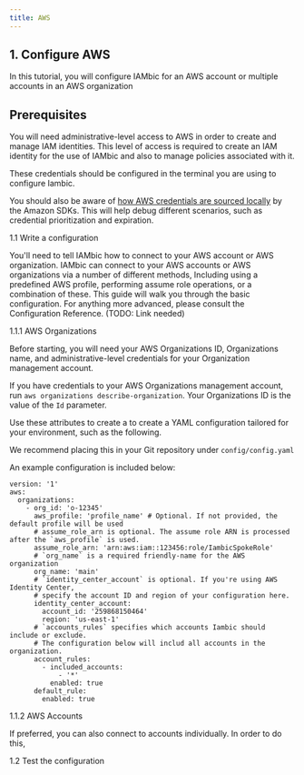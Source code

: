 ```yaml
---
title: AWS
---
```


## 1. Configure AWS

In this tutorial, you will configure IAMbic for an AWS account or multiple accounts in an AWS organization

## Prerequisites

You will need administrative-level access to AWS in order to create and manage IAM identities. This level of access is required to create an IAM identity for the use of IAMbic and also to manage policies associated with it.

These credentials should be configured in the terminal you are using to configure Iambic.

You should also be aware of [how AWS credentials are sourced locally](https://docs.aws.amazon.com/sdkref/latest/guide/standardized-credentials.html#credentialProviderChain) by the Amazon SDKs. This will help debug different scenarios, such as credential prioritization and expiration.

<!-- ### 1.1 Obtain AWS Credentials

You will need AWS credentials to perform subsquent steps.

First, create a Hub Role for Iambic. The Hub Role is the role that Iambic uses directly

#### Hub Role Policy

```json
{
  "Version": "2012-10-17",
  "Statement": [
    {
      "Action": [
        "sts:assumerole",
        "sts:tagsession"
      ],
      "Effect": "Allow",
      "Resource": [
        "arn:aws:iam::*:role/IambicSpokeRole"
      ]
    }
  ]
}
```

TODO: Define Hub and Spoke Role Permissions

You will need AWS credentials with an appropriate level of permissions before proceeding. IAMbic works on a Hub-and-Spoke model across multiple AWS accounts. It is assumed that you are running IAMbic with direct access with the equivalent of Hub role permissions. We recommend using an IAM role or an AWS SSO permission set as the credentials of these identities are temporary. The use of IAM user should be avoided, if possible. -->

<!-- 1.1.1 Option A: Create an AWS IAM Role

https://docs.aws.amazon.com/IAM/latest/UserGuide/id\_roles\_create.html

1.1.2 Option B: Create an AWS SSO Permission Set

https://docs.aws.amazon.com/singlesignon/latest/userguide/howtocreatepermissionset.html  -->

1.1 Write a configuration

You'll need to tell IAMbic how to connect to your AWS account or AWS organization. IAMbic can connect to your AWS accounts or AWS organizations via a number of different methods, Including using a predefined AWS profile, performing assume role operations, or a combination of these. This guide will walk you through the basic configuration. For anything more advanced, please consult the Configuration Reference. (TODO: Link needed)

1.1.1 AWS Organizations

Before starting, you will need your AWS Organizations ID, Organizations name, and administrative-level credentials for your Organization management account.

If you have credentials to your AWS Organizations management account, run `aws organizations describe-organization`. Your Organizations ID is the value of the `Id` parameter.

Use these attributes to create a to create a YAML configuration tailored for your environment, such as the following.

We recommend placing this in your Git repository under `config/config.yaml`

An example configuration is included below:

```
version: '1'
aws:
  organizations:
    - org_id: 'o-12345'
      aws_profile: 'profile_name' # Optional. If not provided, the default profile will be used
      # assume_role_arn is optional. The assume role ARN is processed after the `aws_profile` is used.
      assume_role_arn: 'arn:aws:iam::123456:role/IambicSpokeRole'
      # `org_name` is a required friendly-name for the AWS organization
      org_name: 'main'
      # `identity_center_account` is optional. If you're using AWS Identity Center,
      # specify the account ID and region of your configuration here.
      identity_center_account:
        account_id: '259868150464'
        region: 'us-east-1'
      # `accounts_rules` specifies which accounts Iambic should include or exclude.
      # The configuration below will includ all accounts in the organization.
      account_rules:
        - included_accounts:
            - '*'
          enabled: true
      default_rule:
        enabled: true
```

1.1.2 AWS Accounts

If preferred, you can also connect to accounts individually. In order to do this,


1.2 Test the configuration